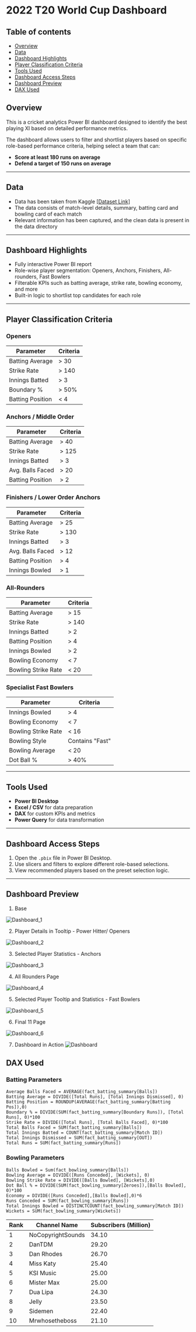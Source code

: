 
#  2022 T20 World Cup Dashboard

## Table of contents 
- [Overview](#overview)
- [Data](#data)
- [Dashboard Highlights](#dashboard-highlights)
- [Player Classification Criteria](#player-classification-criteria)
- [Tools Used](#tools-used)
- [Dashboard Access Steps](#dashboard-access-steps)
- [Dashboard Preview](#dashboard-preview)
- [DAX Used](#dax-used)

##  Overview

This is a cricket analytics Power BI dashboard designed to identify the best playing XI based on detailed performance metrics. 

The dashboard allows users to filter and shortlist players based on specific role-based performance criteria, helping select a team that can:
- **Score at least 180 runs on average**
- **Defend a target of 150 runs on average**

---
## Data

- Data has been taken from Kaggle [[Dataset Link]](https://www.kaggle.com/datasets/rajsengo/icc-mens-t20-world-cup)
- The data consists of match-level details, summary, batting card and bowling card of each match
- Relevant information has been captured, and the clean data is present in the data directory

---
##  Dashboard Highlights

- Fully interactive Power BI report
- Role-wise player segmentation: Openers, Anchors, Finishers, All-rounders, Fast Bowlers
- Filterable KPIs such as batting average, strike rate, bowling economy, and more
- Built-in logic to shortlist top candidates for each role

---

##  Player Classification Criteria

###  Openers
| Parameter         | Criteria |
| --- | --- |
| Batting Average   | > 30     |
| Strike Rate       | > 140    |
| Innings Batted    | > 3      |
| Boundary %        | > 50%    |
| Batting Position  | < 4      |

###  Anchors / Middle Order
| Parameter         | Criteria |
| --- | --- |
| Batting Average   | > 40     |
| Strike Rate       | > 125    |
| Innings Batted    | > 3      |
| Avg. Balls Faced  | > 20     |
| Batting Position  | > 2      |

###  Finishers / Lower Order Anchors
| Parameter         | Criteria |
| --- | --- |
| Batting Average   | > 25     |
| Strike Rate       | > 130    |
| Innings Batted    | > 3      |
| Avg. Balls Faced  | > 12     |
| Batting Position  | > 4      |
| Innings Bowled    | > 1      |

###  All-Rounders
| Parameter           | Criteria |
| --- | --- |
| Batting Average     | > 15     |
| Strike Rate         | > 140    |
| Innings Batted      | > 2      |
| Batting Position    | > 4      |
| Innings Bowled      | > 2      |
| Bowling Economy     | < 7      |
| Bowling Strike Rate | < 20     |

###  Specialist Fast Bowlers
| Parameter           | Criteria        |
| --- | --- |
| Innings Bowled      | > 4             |
| Bowling Economy     | < 7             |
| Bowling Strike Rate | < 16            |
| Bowling Style       | Contains "Fast" |
| Bowling Average     | < 20            |
| Dot Ball %          | > 40%           |

---

##  Tools Used

- **Power BI Desktop**
- **Excel / CSV** for data preparation
- **DAX** for custom KPIs and metrics
- **Power Query** for data transformation

---

##  Dashboard Access Steps

1. Open the `.pbix` file in Power BI Desktop.
2. Use slicers and filters to explore different role-based selections.
3. View recommended players based on the preset selection logic.

---

## Dashboard Preview
1. Base

![Dashboard_1](images/Dashboard_1.png)

2. Player Details in Tooltip - Power Hitter/ Openers

![Dashboard_2](images/Dashboard_2.png)

3. Selected Player Statistics - Anchors

![Dashboard_3](images/Dashboard_3.png)

4. All Rounders Page

![Dashboard_4](images/Dashboard_4.png)

5. Selected Player Tooltip and Statistics - Fast Bowlers

![Dashboard_5](images/Dashboard_5.png)

6. Final 11 Page

![Dashboard_6](images/Dashboard_6.png)

7. Dashboard in Action
![Dashboard](images/Dashboard.gif)

## DAX Used

### Batting Parameters

```
Average Balls Faced = AVERAGE(fact_batting_summary[Balls])
Batting Average = DIVIDE([Total Runs], [Total Innings Dismissed], 0)
Batting Position = ROUNDUP(AVERAGE(fact_batting_summary[Batting Pos]),0)
Boundary % = DIVIDE(SUM(fact_batting_summary[Boundary Runs]), [Total Runs], 0)*100
Strike Rate = DIVIDE([Total Runs], [Total Balls Faced], 0)*100
Total Balls Faced = SUM(fact_batting_summary[Balls])
Total Innings Batted = COUNT(fact_batting_summary[Match ID])
Total Innings Dismissed = SUM(fact_batting_summary[OUT])
Total Runs = SUM(fact_batting_summary[Runs])
```

### Bowling Parameters

```
Balls Bowled = Sum(fact_bowling_summary[Balls])
Bowling Average = DIVIDE([Runs Conceded], [Wickets], 0)
Bowling Strike Rate = DIVIDE([Balls Bowled], [Wickets],0)
Dot Ball % = DIVIDE(SUM(fact_bowling_summary[Zeroes]),[Balls Bowled], 0)*100
Economy = DIVIDE([Runs Conceded],[Balls Bowled],0)*6
Runs Conceded = SUM(fact_bowling_summary[Runs])
Total Innings Bowled = DISTINCTCOUNT(fact_bowling_summary[Match ID])
Wickets = SUM(fact_bowling_summary[Wickets])
```

| Rank | Channel Name         | Subscribers (Million) |
|------|----------------------|-----------------|
| 1    | NoCopyrightSounds    | 34.10           |
| 2    | DanTDM               | 29.20           |
| 3    | Dan Rhodes           | 26.70           |
| 4    | Miss Katy            | 25.40           |
| 5    | KSI Music            | 25.00           |
| 6    | Mister Max           | 25.00           |
| 7    | Dua Lipa             | 24.30           |
| 8    | Jelly                | 23.50           |
| 9    | Sidemen              | 22.40           |
| 10   | Mrwhosetheboss       | 21.10           |
